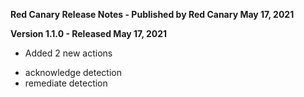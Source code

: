 **Red Canary Release Notes - Published by Red Canary May 17, 2021**


**Version 1.1.0 - Released May 17, 2021**

* Added 2 new actions
+ acknowledge detection
+ remediate detection
